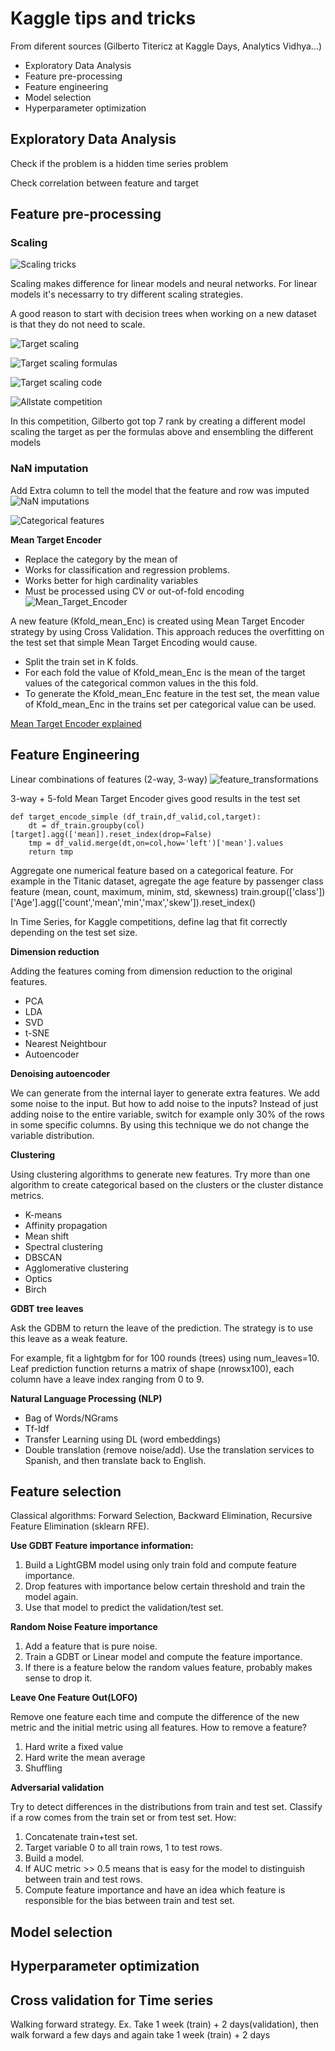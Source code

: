 # Kaggle tips and tricks
From diferent sources (Gilberto Titericz at Kaggle Days, Analytics Vidhya...)

* Exploratory Data Analysis
* Feature pre-processing
* Feature engineering
* Model selection
* Hyperparameter optimization


## Exploratory Data Analysis

Check if the problem is a hidden time series problem

Check correlation between feature and target


## Feature pre-processing


### Scaling

![Scaling tricks](images/Scaling.png)

Scaling makes difference for linear models and neural networks. For linear models it's necessarry to try different scaling strategies.

A good reason to start with decision trees when working on a new dataset is that they do not need to scale.

![Target scaling](images/Target_scaling.png)

![Target scaling formulas](images/Target_scaling_formulas.png)

![Target scaling code](images/Target_scaling_code.png)

![Allstate competition](images/AllState_competition.png)

In this competition, Gilberto got top 7 rank by creating a different model scaling the target as per the formulas above and ensembling the different models


### NaN imputation

Add Extra column to tell the model that the feature and row was imputed
![NaN imputations](images/NaN_imputation.png)

![Categorical features](images/NaN_imput_categorical.png)

**Mean Target Encoder**
* Replace the category by the mean of 
* Works for classification and regression problems.
* Works better for high cardinality variables
* Must be processed using CV or out-of-fold encoding
![Mean_Target_Encoder](images/Mean_Target_Encoder.png)

A new feature (Kfold_mean_Enc) is created using Mean Target Encoder strategy by using Cross Validation. This approach reduces the overfitting on the test set that simple Mean Target Encoding would cause.
* Split the train set in K folds.
* For each fold the value of Kfold_mean_Enc is the mean of the target values of the categorical common values in the this fold. 
* To generate the Kfold_mean_Enc feature in the test set, the mean value of Kfold_mean_Enc in the trains set per categorical value can be used.

[Mean Target Encoder explained](https://medium.com/@pouryaayria/k-fold-target-encoding-dfe9a594874b)


## Feature Engineering

Linear combinations of features (2-way, 3-way)
![feature_transformations](images/Linear_transformations.png)

3-way + 5-fold Mean Target Encoder gives good results in the test set

```
def target_encode_simple (df_train,df_valid,col,target):
    dt = df_train.groupby(col)[target].agg(['mean]).reset_index(drop=False)
    tmp = df_valid.merge(dt,on=col,how='left')['mean'].values
    return tmp

```

Aggregate one numerical feature based on a categorical feature. For example in the Titanic dataset, agregate the age feature by passenger class feature (mean, count, maximum, minim, std, skewness)
train.group(['class'])['Age'].agg(['count','mean','min','max','skew']).reset_index()

In Time Series, for Kaggle competitions, define lag that fit correctly depending on the test set size.

**Dimension reduction**

Adding the features coming from dimension reduction to the original features.
* PCA
* LDA
* SVD
* t-SNE
* Nearest Neightbour
* Autoencoder

**Denoising autoencoder**

We can generate from the internal layer to generate extra features. We add some noise to the input.
But how to add noise to the inputs? Instead of just adding noise to the entire variable, switch for example only 30% of the rows in some specific columns. By using this technique we do not change the variable distribution.

**Clustering**

Using clustering algorithms to generate new features. Try more than one algorithm to create categorical based on the clusters or the cluster distance metrics.

* K-means
* Affinity propagation
* Mean shift
* Spectral clustering
* DBSCAN
* Agglomerative clustering
* Optics
* Birch

**GDBT tree leaves**

Ask the GDBM to return the leave of the prediction.
The strategy is to use this leave as a weak feature.

For example, fit a lightgbm for for 100 rounds (trees) using num_leaves=10. Leaf prediction function returns a matrix of shape (nrowsx100), each column have a leave index ranging from 0 to 9.

**Natural Language Processing (NLP)**
* Bag of Words/NGrams
* Tf-Idf
* Transfer Learning using DL (word embeddings)
* Double translation (remove noise/add). Use the translation services to Spanish, and then translate back to English.


## Feature selection

Classical algorithms: Forward Selection, Backward Elimination, Recursive Feature Elimination (sklearn RFE).

**Use GDBT Feature importance information:**
1. Build a LightGBM model using only train fold and compute feature importance.
2. Drop features with importance below certain threshold and train the model again.
3. Use that model to predict the validation/test set.

**Random Noise Feature importance**

1. Add a feature that is pure noise. 
2. Train a GDBT or Linear model and compute the feature importance. 
3. If there is a feature below the random values feature, probably makes sense to drop it.

**Leave One Feature Out(LOFO)**

Remove one feature each time and compute the difference of the new metric and the initial metric using all features.
How to remove a feature?
1. Hard write a fixed value
2. Hard write the mean average
3. Shuffling

**Adversarial validation**

Try to detect differences in the distributions from train and test set. Classify if a row comes from the train set or from test set.
How:
1. Concatenate train+test set.
2. Target variable 0 to all train rows, 1 to test rows.
3. Build a model.
4. If AUC metric >> 0.5 means that is easy for the model to distinguish between train and test rows.
5. Compute feature importance and have an idea which feature is responsible for the bias between train and test set.

## Model selection


## Hyperparameter optimization


## Cross validation for Time series

Walking forward strategy. Ex. Take 1 week (train) + 2 days(validation), then walk forward a few days and again take 1 week (train) + 2 days







